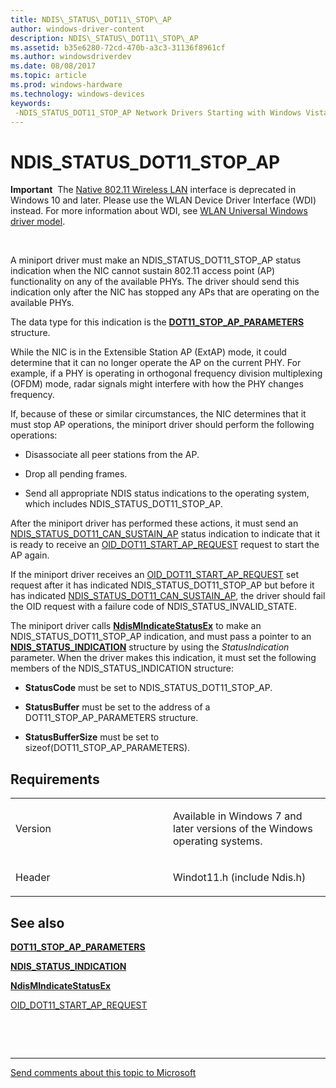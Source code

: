 ```yaml
---
title: NDIS\_STATUS\_DOT11\_STOP\_AP
author: windows-driver-content
description: NDIS\_STATUS\_DOT11\_STOP\_AP
ms.assetid: b35e6280-72cd-470b-a3c3-31136f8961cf
ms.author: windowsdriverdev
ms.date: 08/08/2017
ms.topic: article
ms.prod: windows-hardware
ms.technology: windows-devices
keywords: 
 -NDIS_STATUS_DOT11_STOP_AP Network Drivers Starting with Windows Vista
---
```


# NDIS\_STATUS\_DOT11\_STOP\_AP


**Important**  The [Native 802.11 Wireless LAN](https://msdn.microsoft.com/library/windows/hardware/ff560690) interface is deprecated in Windows 10 and later. Please use the WLAN Device Driver Interface (WDI) instead. For more information about WDI, see [WLAN Universal Windows driver model](https://msdn.microsoft.com/library/windows/hardware/dn897672).

 

A miniport driver must make an NDIS\_STATUS\_DOT11\_STOP\_AP status indication when the NIC cannot sustain 802.11 access point (AP) functionality on any of the available PHYs. The driver should send this indication only after the NIC has stopped any APs that are operating on the available PHYs.

The data type for this indication is the [**DOT11\_STOP\_AP\_PARAMETERS**](https://msdn.microsoft.com/library/windows/hardware/ff548783) structure.

While the NIC is in the Extensible Station AP (ExtAP) mode, it could determine that it can no longer operate the AP on the current PHY. For example, if a PHY is operating in orthogonal frequency division multiplexing (OFDM) mode, radar signals might interfere with how the PHY changes frequency.

If, because of these or similar circumstances, the NIC determines that it must stop AP operations, the miniport driver should perform the following operations:

-   Disassociate all peer stations from the AP.

-   Drop all pending frames.

-   Send all appropriate NDIS status indications to the operating system, which includes NDIS\_STATUS\_DOT11\_STOP\_AP.

After the miniport driver has performed these actions, it must send an [NDIS\_STATUS\_DOT11\_CAN\_SUSTAIN\_AP](ndis-status-dot11-can-sustain-ap.md) status indication to indicate that it is ready to receive an [OID\_DOT11\_START\_AP\_REQUEST](oid-dot11-start-ap-request.md) request to start the AP again.

If the miniport driver receives an [OID\_DOT11\_START\_AP\_REQUEST](oid-dot11-start-ap-request.md) set request after it has indicated NDIS\_STATUS\_DOT11\_STOP\_AP but before it has indicated [NDIS\_STATUS\_DOT11\_CAN\_SUSTAIN\_AP](ndis-status-dot11-can-sustain-ap.md), the driver should fail the OID request with a failure code of NDIS\_STATUS\_INVALID\_STATE.

The miniport driver calls [**NdisMIndicateStatusEx**](https://msdn.microsoft.com/library/windows/hardware/ff563600) to make an NDIS\_STATUS\_DOT11\_STOP\_AP indication, and must pass a pointer to an [**NDIS\_STATUS\_INDICATION**](https://msdn.microsoft.com/library/windows/hardware/ff567373) structure by using the *StatusIndication* parameter. When the driver makes this indication, it must set the following members of the NDIS\_STATUS\_INDICATION structure:

-   **StatusCode** must be set to NDIS\_STATUS\_DOT11\_STOP\_AP.

-   **StatusBuffer** must be set to the address of a DOT11\_STOP\_AP\_PARAMETERS structure.

-   **StatusBufferSize** must be set to sizeof(DOT11\_STOP\_AP\_PARAMETERS).

Requirements
------------

<table>
<colgroup>
<col width="50%" />
<col width="50%" />
</colgroup>
<tbody>
<tr class="odd">
<td><p>Version</p></td>
<td><p>Available in Windows 7 and later versions of the Windows operating systems.</p></td>
</tr>
<tr class="even">
<td><p>Header</p></td>
<td>Windot11.h (include Ndis.h)</td>
</tr>
</tbody>
</table>

## See also


[**DOT11\_STOP\_AP\_PARAMETERS**](https://msdn.microsoft.com/library/windows/hardware/ff548783)

[**NDIS\_STATUS\_INDICATION**](https://msdn.microsoft.com/library/windows/hardware/ff567373)

[**NdisMIndicateStatusEx**](https://msdn.microsoft.com/library/windows/hardware/ff563600)

[OID\_DOT11\_START\_AP\_REQUEST](oid-dot11-start-ap-request.md)

 

 


--------------------
[Send comments about this topic to Microsoft](mailto:wsddocfb@microsoft.com?subject=Documentation%20feedback%20%5Bnetvista\netvista%5D:%20NDIS_STATUS_DOT11_STOP_AP%20%20RELEASE:%20%288/8/2017%29&body=%0A%0APRIVACY%20STATEMENT%0A%0AWe%20use%20your%20feedback%20to%20improve%20the%20documentation.%20We%20don't%20use%20your%20email%20address%20for%20any%20other%20purpose,%20and%20we'll%20remove%20your%20email%20address%20from%20our%20system%20after%20the%20issue%20that%20you're%20reporting%20is%20fixed.%20While%20we're%20working%20to%20fix%20this%20issue,%20we%20might%20send%20you%20an%20email%20message%20to%20ask%20for%20more%20info.%20Later,%20we%20might%20also%20send%20you%20an%20email%20message%20to%20let%20you%20know%20that%20we've%20addressed%20your%20feedback.%0A%0AFor%20more%20info%20about%20Microsoft's%20privacy%20policy,%20see%20http://privacy.microsoft.com/default.aspx. "Send comments about this topic to Microsoft")



